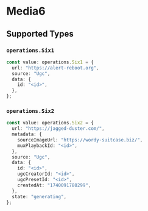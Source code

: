 # Media6


## Supported Types

### `operations.Six1`

```typescript
const value: operations.Six1 = {
  url: "https://alert-reboot.org",
  source: "Ugc",
  data: {
    id: "<id>",
  },
};
```

### `operations.Six2`

```typescript
const value: operations.Six2 = {
  url: "https://jagged-duster.com/",
  metadata: {
    sourceImageUrl: "https://wordy-suitcase.biz/",
    muxPlaybackId: "<id>",
  },
  source: "Ugc",
  data: {
    id: "<id>",
    ugcCreatorId: "<id>",
    ugcPresetId: "<id>",
    createdAt: "1740091780299",
  },
  state: "generating",
};
```

